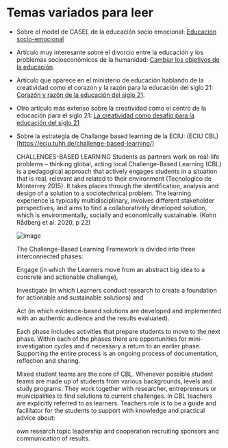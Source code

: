 # Temas variados para leer

* Sobre el model de CASEL de la educación socio emocional: [Educación socio-emocional](https://github.com/juanferfranco/paraLeer/blob/main/CASEL-Wheel-Spanish.pdf)
* Artículo muy interesante sobre el divorcio entre la educación y los problemas socioeconómicos de la humanidad: [Cambiar los objetivos de la educación](https://www.learning1to1.net/blog/divorcio).
* Artículo que aparece en el ministerio de educación hablando de la creatividad como el corazón y la razón para la educación del siglo 21: [Corazón y razón de la educación del siglo 21](https://www.mineducacion.gov.co/1621/article-210021.html).
* Otro artículo más extenso sobre la creatividad como el centro de la educación para el siglo 21: [La creatividad como desafío para la educación del siglo 21](https://github.com/juanferfranco/paraLeer/blob/main/LaCreatividadComoDesafioParaLaEducacionDelSiglo21.pdf)
* Sobre la estrategia de Challange based learning de la ECIU: (ECIU CBL)[https://eciu.tuhh.de/challenge-based-learning/]

  CHALLENGES-BASED LEARNING
  Students as partners work on real-life problems – thinking global, acting local
  Challenge-Based Learning (CBL) is a pedagogical approach that actively engages students in a situation that is real, relevant and related to their environment (Tecnologico de Monterrey 2015). It takes places through the identification, analysis and design of a solution to a sociotechnical problem. The learning experience is typically multidisciplinary, involves different stakeholder perspectives, and aims to find a collaboratively developed solution, which is environmentally, socially and economically sustainable. (Kohn Rådberg et al. 2020, p 22)

  ![image](https://user-images.githubusercontent.com/2473101/223755167-93d3e5b6-88d4-4c63-9a1d-7b7daa85ffdb.png)

  The Challenge-Based Learning Framework is divided into three interconnected phases:

  Engage (in which the Learners move from an abstract big idea to a concrete and actionable challenge),

  Investigate (in which Learners conduct research to create a foundation for actionable and sustainable solutions) and

  Act (in which evidence-based solutions are developed and implemented with an authentic audience and the results evaluated).

  Each phase includes activities that prepare students to move to the next phase. Within each of the phases there are opportunities for mini-investigation cycles and if necessary a return to an earlier phase. Supporting the entire process is an ongoing process of documentation, reflection and sharing.

  Mixed student teams are the core of CBL. Whenever possible student teams are made up of students from various backgrounds, levels and study programs. They work together with researcher, entrepreneurs or municipalities to find solutions to current challenges. In CBL teachers are explicitly referred to as learners. Teachers role is to be a guide and facilitator for the students to support with knowledge and practical advice about:

  own research topic
  leadership and cooperation
  recruiting sponsors and communication of results.
